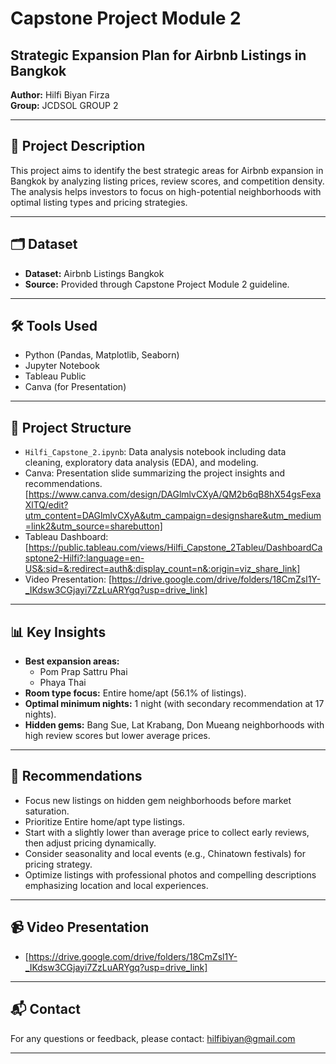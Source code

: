 
# Capstone Project Module 2
## Strategic Expansion Plan for Airbnb Listings in Bangkok

**Author:** Hilfi Biyan Firza  
**Group:** JCDSOL GROUP 2  

---

## 📖 Project Description
This project aims to identify the best strategic areas for Airbnb expansion in Bangkok by analyzing listing prices, review scores, and competition density.  
The analysis helps investors to focus on high-potential neighborhoods with optimal listing types and pricing strategies.

---

## 🗂 Dataset
- **Dataset:** Airbnb Listings Bangkok
- **Source:** Provided through Capstone Project Module 2 guideline.

---

## 🛠 Tools Used
- Python (Pandas, Matplotlib, Seaborn)
- Jupyter Notebook
- Tableau Public
- Canva (for Presentation)

---

## 🔎 Project Structure
- `Hilfi_Capstone_2.ipynb`: Data analysis notebook including data cleaning, exploratory data analysis (EDA), and modeling.
- Canva: Presentation slide summarizing the project insights and recommendations. [https://www.canva.com/design/DAGlmlvCXyA/QM2b6qB8hX54gsFexaXlTQ/edit?utm_content=DAGlmlvCXyA&utm_campaign=designshare&utm_medium=link2&utm_source=sharebutton]
- Tableau Dashboard: [https://public.tableau.com/views/Hilfi_Capstone_2Tableu/DashboardCasptone2-Hilfi?:language=en-US&:sid=&:redirect=auth&:display_count=n&:origin=viz_share_link]
- Video Presentation: [https://drive.google.com/drive/folders/18CmZsl1Y-_IKdsw3CGjayi7ZzLuARYgq?usp=drive_link]

---

## 📊 Key Insights
- **Best expansion areas:**  
  - Pom Prap Sattru Phai  
  - Phaya Thai
- **Room type focus:** Entire home/apt (56.1% of listings).
- **Optimal minimum nights:** 1 night (with secondary recommendation at 17 nights).
- **Hidden gems:** Bang Sue, Lat Krabang, Don Mueang neighborhoods with high review scores but lower average prices.

---

## 🎯 Recommendations
- Focus new listings on hidden gem neighborhoods before market saturation.
- Prioritize Entire home/apt type listings.
- Start with a slightly lower than average price to collect early reviews, then adjust pricing dynamically.
- Consider seasonality and local events (e.g., Chinatown festivals) for pricing strategy.
- Optimize listings with professional photos and compelling descriptions emphasizing location and local experiences.

---

## 📹 Video Presentation
- [https://drive.google.com/drive/folders/18CmZsl1Y-_IKdsw3CGjayi7ZzLuARYgq?usp=drive_link]

---

## 📬 Contact
For any questions or feedback, please contact: hilfibiyan@gmail.com

---
